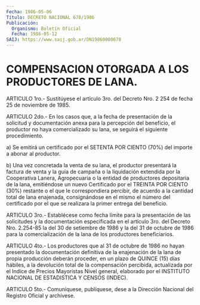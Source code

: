 ```yaml
---
Fecha: 1986-05-06
Título: DECRETO NACIONAL 678/1986
Publicación:
  Organismo: Boletín Oficial
  Fecha: 1986-05-12
SAIJ: https://www.saij.gob.ar/DN19860000678
---
```

# COMPENSACION OTORGADA A LOS PRODUCTORES DE LANA.

<a id="1"></a>
ARTICULO 1ro.- Sustitúyese el artículo 3ro. del Decreto Nro. 2 254 de fecha 25 de noviembre de 1985.

<a id="2"></a>
ARTICULO 2do.- En los casos que, a la fecha de presentación de la  solicitud    y  documentación  anexa  para  la  percepción  del beneficio, el productor  no haya comercializado su lana, se seguirá el siguiente procedimiento.

a) Se emitirá un certificado  por  el SETENTA POR CIENTO (70%) del importe a abonar al productor.

b)  Una  vez  concretada  la  venta  de  su   lana,  el  productor presentará  la  factura  de  venta  y  la  guía  de  campaña  o  la liquidación extendida por la Cooperativa Lanera, Agropecuaria  o la entidad  de  productores  depositaria  de  la  lana, emitiéndose un nuevo  Certificado por el TREINTA POR CIENTO (30%)  restante  o  el que le correspondiera  percibir,  de acuerdo a la cantidad total de lana enajenada, consignándose en el mismo el número del certificado  por  el  que  se  realizara   la  primer  entrega  del beneficio.

<a id="3"></a>
ARTICULO 3ro.- Establécese como fecha límite para la presentación  de las solicitudes y la documentación especificada en el artículo 3ro.  del  Decreto Nro. 2.254-85 la del 30 de setiembre de 1986 y la del 31 de octubre  de 1986 para la comercialización de la lana de los productores beneficiarios.

<a id="4"></a>
ARTICULO 4to.- Los productores que al 31 de octubre de 1986 no hayan  presentado  la documentación definitiva de la enajenación de la lana de propia producción  deberán  proceder,  en  un  plazo  de QUINCE  (15) días hábiles, a la devolución total de la compensación percibida,  actualizada  por  el Indice de Precios Mayoristas Nivel general,  elaborado  por el INSTITUTO  NACIONAL  DE  ESTADISTICA  Y CENSOS (INDEC).

<a id="5"></a>
ARTICULO  5to.-  Comuníquese,  publíquese, dese a la Dirección Nacional del Registro Oficial y archívese.
